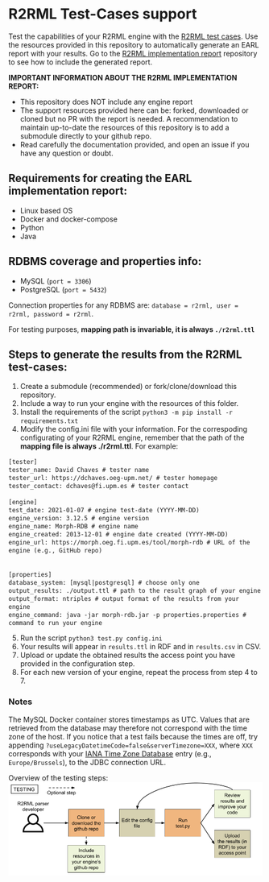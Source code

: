 # R2RML Test-Cases support

Test the capabilities of your R2RML engine with the [R2RML test cases](https://www.w3.org/2001/sw/rdb2rdf/test-cases/). Use the resources provided in this repository to automatically generate an EARL report with your results. Go to the [R2RML implementation report](https://github.com/kg-construct/r2rml-implementation-report/) repository to see how to include the generated report.

**IMPORTANT INFORMATION ABOUT THE R2RML IMPLEMENTATION REPORT:** 
- This repository does NOT include any engine report
- The support resources provided here can be: forked, downloaded or cloned but no PR with the report is needed. A recommendation to maintain up-to-date the resources of this repository is to add a submodule directly to your github repo. 
- Read carefully the documentation provided, and open an issue if you have any question or doubt.

## Requirements for creating the EARL implementation report:

- Linux based OS
- Docker and docker-compose
- Python
- Java

## RDBMS coverage and properties info:

- MySQL (`port = 3306`)
- PostgreSQL (`port = 5432`)

Connection properties for any RDBMS are: `database = r2rml, user = r2rml, password = r2rml`.

For testing purposes, **mapping path is invariable, it is always `./r2rml.ttl`**


## Steps to generate the results from the R2RML test-cases:

1. Create a submodule (recommended) or fork/clone/download this repository.
2. Include a way to run your engine with the resources of this folder.
3. Install the requirements of the script `python3 -m pip install -r requirements.txt`
4. Modify the config.ini file with your information. For the correspoding configurating of your R2RML engine, remember that the path of the **mapping file is always ./r2rml.ttl**. For example:

```
[tester]
tester_name: David Chaves # tester name
tester_url: https://dchaves.oeg-upm.net/ # tester homepage
tester_contact: dchaves@fi.upm.es # tester contact

[engine]
test_date: 2021-01-07 # engine test-date (YYYY-MM-DD)
engine_version: 3.12.5 # engine version
engine_name: Morph-RDB # engine name
engine_created: 2013-12-01 # engine date created (YYYY-MM-DD)
engine_url: https://morph.oeg.fi.upm.es/tool/morph-rdb # URL of the engine (e.g., GitHub repo)


[properties]
database_system: [mysql|postgresql] # choose only one
output_results: ./output.ttl # path to the result graph of your engine
output_format: ntriples # output format of the results from your engine
engine_command: java -jar morph-rdb.jar -p properties.properties # command to run your engine
```

5. Run the script `python3 test.py config.ini`
6. Your results will appear in `results.ttl` in RDF and in `results.csv` in CSV.
7. Upload or update the obtained results the access point you have provided in the configuration step.
8. For each new version of your engine, repeat the process from step 4 to 7.

### Notes
The MySQL Docker container stores timestamps as UTC. Values that are retrieved from the database may therefore not correspond with the time zone of the host. If you notice that a test fails because the times are off, try appending `?useLegacyDatetimeCode=false&serverTimezone=XXX`, where `XXX` corresponds with your [IANA Time Zone Database](https://www.iana.org/time-zones) entry (e.g., `Europe/Brussels`), to the JDBC connection URL.


Overview of the testing steps:
![Testing setp](misc/test.png?raw=true "Testing setp")


